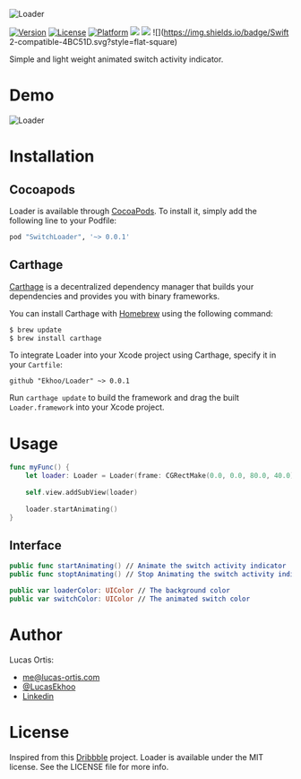 ![Loader](https://github.com/Ekhoo/Loader/blob/master/Source/Asset/Loader.png)

[![Version](https://img.shields.io/cocoapods/v/SwitchLoader.svg?style=flat)](http://cocoapods.org/pods/SwitchLoader)
[![License](https://img.shields.io/cocoapods/l/SwitchLoader.svg?style=flat)](http://cocoapods.org/pods/SwitchLoader)
[![Platform](https://img.shields.io/cocoapods/p/SwitchLoader.svg?style=flat)](http://cocoapods.org/pods/SwitchLoader)
![](https://img.shields.io/badge/Supported-iOS8-4BC51D.svg?style=flat-square)
![](https://img.shields.io/badge/Carthage-unavailable-red.svg?style=flat)
![](https://img.shields.io/badge/Swift 2-compatible-4BC51D.svg?style=flat-square)

Simple and light weight animated switch activity indicator. 

# Demo

![Loader](https://github.com/Ekhoo/Loader/blob/master/Source/Asset/Loader.gif)

# Installation
## Cocoapods
Loader is available through [CocoaPods](http://cocoapods.org). To install
it, simply add the following line to your Podfile:

```ruby
pod "SwitchLoader", '~> 0.0.1'
```

## Carthage

[Carthage](https://github.com/Carthage/Carthage) is a decentralized dependency manager that builds your dependencies and provides you with binary frameworks.

You can install Carthage with [Homebrew](http://brew.sh/) using the following command:

```bash
$ brew update
$ brew install carthage
```

To integrate Loader into your Xcode project using Carthage, specify it in your `Cartfile`:

```ogdl
github "Ekhoo/Loader" ~> 0.0.1
```

Run `carthage update` to build the framework and drag the built `Loader.framework` into your Xcode project.

# Usage
```swift
func myFunc() {
    let loader: Loader = Loader(frame: CGRectMake(0.0, 0.0, 80.0, 40.0))
    
    self.view.addSubView(loader)
    
    loader.startAnimating()
}
```

## Interface
```swift
public func startAnimating() // Animate the switch activity indicator
public func stoptAnimating() // Stop Animating the switch activity indicator

public var loaderColor: UIColor // The background color
public var switchColor: UIColor // The animated switch color
```

# Author
Lucas Ortis:
- me@lucas-ortis.com
- [@LucasEkhoo](https://twitter.com/LucasEkhoo)
- [Linkedin](https://fr.linkedin.com/in/lucasortis)

# License

Inspired from this [Dribbble](https://dribbble.com/shots/2389529-Like-a-preloader) project.
Loader is available under the MIT license. See the LICENSE file for more info.
